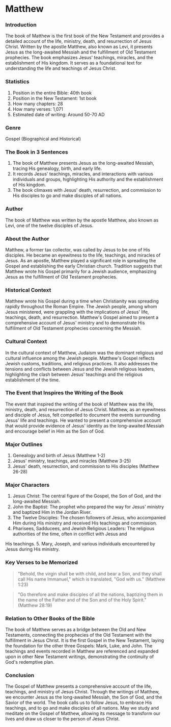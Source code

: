 # Matthew

### Introduction

The book of Matthew is the first book of the New Testament and provides a detailed account of the life, ministry, death, and resurrection of Jesus Christ. Written by the apostle Matthew, also known as Levi, it presents Jesus as the long-awaited Messiah and the fulfillment of Old Testament prophecies. The book emphasizes Jesus' teachings, miracles, and the establishment of His kingdom. It serves as a foundational text for understanding the life and teachings of Jesus Christ.

### Statistics

1. Position in the entire Bible: 40th book
2. Position in the New Testament: 1st book
3. How many chapters: 28
4. How many verses: 1,071
5. Estimated date of writing: Around 50-70 AD

### Genre

Gospel (Biographical and Historical)

### The Book in 3 Sentences

1. The book of Matthew presents Jesus as the long-awaited Messiah, tracing His genealogy, birth, and early life.
2. It records Jesus' teachings, miracles, and interactions with various individuals and groups, highlighting His authority and the establishment of His kingdom.
3. The book climaxes with Jesus' death, resurrection, and commission to His disciples to go and make disciples of all nations.

### Author

The book of Matthew was written by the apostle Matthew, also known as Levi, one of the twelve disciples of Jesus.

### About the Author

Matthew, a former tax collector, was called by Jesus to be one of His disciples. He became an eyewitness to the life, teachings, and miracles of Jesus. As an apostle, Matthew played a significant role in spreading the Gospel and establishing the early Christian church. Tradition suggests that Matthew wrote his Gospel primarily for a Jewish audience, emphasizing Jesus as the fulfillment of Old Testament prophecies.

### Historical Context

Matthew wrote his Gospel during a time when Christianity was spreading rapidly throughout the Roman Empire. The Jewish people, among whom Jesus ministered, were grappling with the implications of Jesus' life, teachings, death, and resurrection. Matthew's Gospel aimed to present a comprehensive account of Jesus' ministry and to demonstrate His fulfillment of Old Testament prophecies concerning the Messiah.

### Cultural Context

In the cultural context of Matthew, Judaism was the dominant religious and cultural influence among the Jewish people. Matthew's Gospel reflects Jewish customs, traditions, and religious practices. It also addresses the tensions and conflicts between Jesus and the Jewish religious leaders, highlighting the clash between Jesus' teachings and the religious establishment of the time.

### The Event that Inspires the Writing of the Book

The event that inspired the writing of the book of Matthew was the life, ministry, death, and resurrection of Jesus Christ. Matthew, as an eyewitness and disciple of Jesus, felt compelled to document the events surrounding Jesus' life and teachings. He wanted to present a comprehensive account that would provide evidence of Jesus' identity as the long-awaited Messiah and encourage belief in Him as the Son of God.

### Major Outlines

1. Genealogy and birth of Jesus (Matthew 1-2)
2. Jesus' ministry, teachings, and miracles (Matthew 3-25)
3. Jesus' death, resurrection, and commission to His disciples (Matthew 26-28)

### Major Characters

1. Jesus Christ: The central figure of the Gospel, the Son of God, and the long-awaited Messiah.
2. John the Baptist: The prophet who prepared the way for Jesus' ministry and baptized Him in the Jordan River.
3. The Twelve Disciples: The chosen followers of Jesus, who accompanied Him during His ministry and received His teachings and commission.
4. Pharisees, Sadducees, and Jewish Religious Leaders: The religious authorities of the time, often in conflict with Jesus and

His teachings. 5. Mary, Joseph, and various individuals encountered by Jesus during His ministry.

### Key Verses to be Memorized

> "Behold, the virgin shall be with child, and bear a Son, and they shall call His name Immanuel," which is translated, "God with us." (Matthew 1:23)

> "Go therefore and make disciples of all the nations, baptizing them in the name of the Father and of the Son and of the Holy Spirit." (Matthew 28:19)

### Relation to Other Books of the Bible

The book of Matthew serves as a bridge between the Old and New Testaments, connecting the prophecies of the Old Testament with the fulfillment in Jesus Christ. It is the first Gospel in the New Testament, laying the foundation for the other three Gospels: Mark, Luke, and John. The teachings and events recorded in Matthew are referenced and expanded upon in other New Testament writings, demonstrating the continuity of God's redemptive plan.

### Conclusion

The Gospel of Matthew presents a comprehensive account of the life, teachings, and ministry of Jesus Christ. Through the writings of Matthew, we encounter Jesus as the long-awaited Messiah, the Son of God, and the Savior of the world. The book calls us to follow Jesus, to embrace His teachings, and to go and make disciples of all nations. May we study and meditate on the Gospel of Matthew, allowing its message to transform our lives and draw us closer to the person of Jesus Christ.
